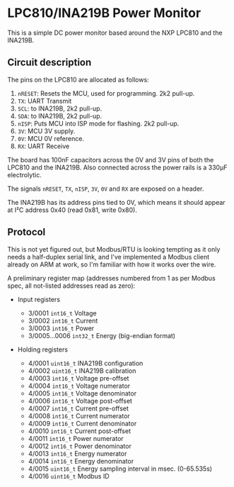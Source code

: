 LPC810/INA219B Power Monitor
============================

This is a simple DC power monitor based around the NXP LPC810 and the INA219B.

Circuit description
-------------------

The pins on the LPC810 are allocated as follows:

1. `nRESET`: Resets the MCU, used for programming.  2k2 pull-up.
2. `TX`: UART Transmit
3. `SCL`: to INA219B, 2k2 pull-up.
4. `SDA`: to INA219B, 2k2 pull-up.
5. `nISP`: Puts MCU into ISP mode for flashing.  2k2 pull-up.
6. `3V`: MCU 3V supply.
7. `0V`: MCU 0V reference.
8. `RX`: UART Receive

The board has 100nF capacitors across the 0V and 3V pins of both the LPC810 and
the INA219B.  Also connected across the power rails is a 330µF electrolytic.

The signals `nRESET`, `TX`, `nISP`, `3V`, `0V` and `RX` are exposed on a header.

The INA219B has its address pins tied to 0V, which means it should appear at I²C
address 0x40 (read 0x81, write 0x80).

Protocol
--------

This is not yet figured out, but Modbus/RTU is looking tempting as it only needs
a half-duplex serial link, and I've implemented a Modbus client already on ARM
at work, so I'm familiar with how it works over the wire.

A preliminary register map (addresses numbered from 1 as per Modbus spec, all
not-listed addresses read as zero):

* Input registers
  * 3/0001 `int16_t` Voltage
  * 3/0002 `int16_t` Current
  * 3/0003 `int16_t` Power
  * 3/0005…0006 `int32_t` Energy (big-endian format)

* Holding registers
  * 4/0001 `uint16_t` INA219B configuration
  * 4/0002 `uint16_t` INA219B calibration
  * 4/0003 `int16_t` Voltage pre-offset
  * 4/0004 `int16_t` Voltage numerator
  * 4/0005 `int16_t` Voltage denominator
  * 4/0006 `int16_t` Voltage post-offset
  * 4/0007 `int16_t` Current pre-offset
  * 4/0008 `int16_t` Current numerator
  * 4/0009 `int16_t` Current denominator
  * 4/0010 `int16_t` Current post-offset
  * 4/0011 `int16_t` Power numerator
  * 4/0012 `int16_t` Power denominator
  * 4/0013 `int16_t` Energy numerator
  * 4/0014 `int16_t` Energy denominator
  * 4/0015 `uint16_t` Energy sampling interval in msec.  (0-65.535s)
  * 4/0016 `uint16_t` Modbus ID
